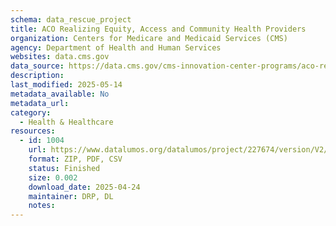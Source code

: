 ```yaml
---
schema: data_rescue_project 
title: ACO Realizing Equity, Access and Community Health Providers
organization: Centers for Medicare and Medicaid Services (CMS)
agency: Department of Health and Human Services
websites: data.cms.gov
data_source: https://data.cms.gov/cms-innovation-center-programs/aco-realizing-equity-access-and-community-health/aco-realizing-equity-access-and-community-health-providers
description: 
last_modified: 2025-05-14
metadata_available: No
metadata_url: 
category:
  - Health & Healthcare 
resources:
  - id: 1004
    url: https://www.datalumos.org/datalumos/project/227674/version/V2/view
    format: ZIP, PDF, CSV
    status: Finished
    size: 0.002
    download_date: 2025-04-24
    maintainer: DRP, DL
    notes: 
---
```

